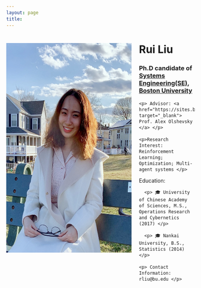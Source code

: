 ```yaml
---
layout: page
title: 
---
```


<div style="clear: both;">
  <div style="float: left; margin-right:20px;">
    <img src="IMG_0229.jpg" alt="" width="335" height="560">
  </div>
  <div>
    <h1> Rui Liu </h1>
    <h3> Ph.D candidate of <a href="https://www.bu.edu/eng/departments/se/" target="_blank">Systems Engineering(SE)</a>, <a href="https://www.bu.edu" target="_blank">Boston University</a> </h3>
    
    <p> Advisor: <a href="https://sites.bu.edu/aolshevsky/" target="_blank"> Prof. Alex Olshevsky </a> </p>
    
    <p>Research Interest: Reinforcement Learning; Optimization; Multi-agent systems </p>
    
   <p> Education: </p>
    
      <p> 🎓 University of Chinese Academy of Sciences, M.S., Operations Research and Cybernetics (2017) </p>
    
      <p> 🎓 Nankai University, B.S., Statistics (2014)  </p>
    
    <p> Contact Information: rliu@bu.edu </p>
    
  </div>
</div>


